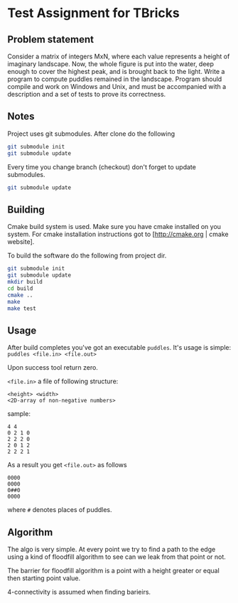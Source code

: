 
Test Assignment for TBricks
===========================

Problem statement
------------------

Consider a matrix of integers MxN, where each value represents a height of imaginary landscape.
Now, the whole figure is put into the water, deep enough to cover the highest peak, and is brought back to the light. Write a program to compute puddles remained in the landscape. Program
should compile and work on Windows and Unix, and must be accompanied with a description and a set of tests to prove its correctness.

Notes
------

Project uses git submodules. After clone do the following

```bash
git submodule init
git submodule update
```

Every time you change branch (checkout) don't forget to update submodules.

```bash
git submodule update
```

Building
---------

Cmake build system is used. Make sure you have cmake installed on you system. For cmake installation instructions got to [http://cmake.org | cmake website].

To build the software do the following from project dir.

```bash
git submodule init
git submodule update
mkdir build
cd build
cmake ..
make
make test
```

Usage
------

After build completes you've got an executable `puddles`.
It's usage is simple: `puddles <file.in> <file.out>`

Upon success tool return zero.

`<file.in>` a file of following structure:

```
<height> <width>
<2D-array of non-negative numbers>
```

sample:

```
4 4
0 2 1 0
2 2 2 0
2 0 1 2
2 2 2 1
```

As a result you get `<file.out>` as follows

```
0000
0000
0##0
0000
```

where `#` denotes places of puddles.

Algorithm
----------

The algo is very simple. At every point we try to find a path to the edge using a kind of floodfill algorithm to see can we leak from that point or not.

The barrier for floodfill algorithm is a point with a height greater or equal then starting point value.

4-connectivity is assumed when finding barieirs.

